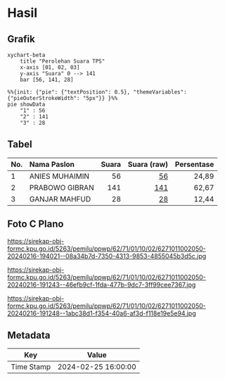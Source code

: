# Hasil

## Grafik

```mermaid
xychart-beta
    title "Perolehan Suara TPS"
    x-axis [01, 02, 03]
    y-axis "Suara" 0 --> 141
    bar [56, 141, 28]
```

```mermaid
%%{init: {"pie": {"textPosition": 0.5}, "themeVariables": {"pieOuterStrokeWidth": "5px"}} }%%
pie showData
    "1" : 56
    "2" : 141
    "3" : 28
```

## Tabel

| No. | Nama Paslon    | Suara | Suara (raw) | Persentase |
|:--- |:-------------- | -----:| -----------:| ----------:|
| 1   | ANIES MUHAIMIN | 56    | [56][p-1]   | 24,89      |
| 2   | PRABOWO GIBRAN | 141   | [141][p-2]  | 62,67      |
| 3   | GANJAR MAHFUD  | 28    | [28][p-3]   | 12,44      |


[p-1]: https://github.com/gigit-pemilu/pemilu-2024-62-kalimantan-tengah/blob/main/pilpres/hitung-suara/sub/62-kalimantan-tengah/sub/71-kota-palangkaraya/sub/01-pahandut/sub/1002-panarung/sub/050-tps/sub/paslon-1.txt
[p-2]: https://github.com/gigit-pemilu/pemilu-2024-62-kalimantan-tengah/blob/main/pilpres/hitung-suara/sub/62-kalimantan-tengah/sub/71-kota-palangkaraya/sub/01-pahandut/sub/1002-panarung/sub/050-tps/sub/paslon-2.txt
[p-3]: https://github.com/gigit-pemilu/pemilu-2024-62-kalimantan-tengah/blob/main/pilpres/hitung-suara/sub/62-kalimantan-tengah/sub/71-kota-palangkaraya/sub/01-pahandut/sub/1002-panarung/sub/050-tps/sub/paslon-3.txt

## Foto C Plano

https://sirekap-obj-formc.kpu.go.id/5263/pemilu/ppwp/62/71/01/10/02/6271011002050-20240216-194021--08a34b7d-7350-4313-9853-4855045b3d5c.jpg

https://sirekap-obj-formc.kpu.go.id/5263/pemilu/ppwp/62/71/01/10/02/6271011002050-20240216-191243--46efb9cf-1fda-477b-9dc7-3ff99cee7367.jpg

https://sirekap-obj-formc.kpu.go.id/5263/pemilu/ppwp/62/71/01/10/02/6271011002050-20240216-191248--1abc38d1-f354-40a6-af3d-f118e19e5e94.jpg


## Metadata

| Key        | Value               |
| ---------- | ------------------- |
| Time Stamp | 2024-02-25 16:00:00 |




